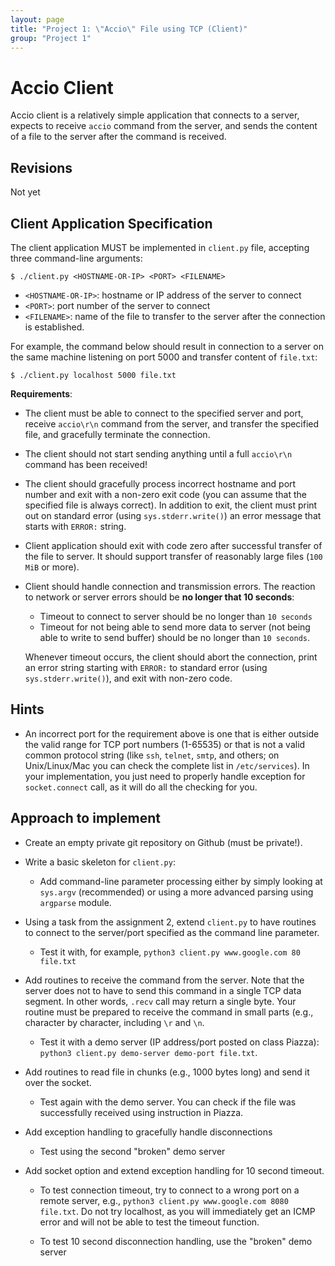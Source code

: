 ```yaml
---
layout: page
title: "Project 1: \"Accio\" File using TCP (Client)"
group: "Project 1"
---
```


# Accio Client

Accio client is a relatively simple application that connects to a server, expects to receive `accio` command from the server, and sends the content of a file to the server after the command is received.

## Revisions

Not yet

## Client Application Specification

The client application MUST be implemented in `client.py` file, accepting three command-line arguments:

    $ ./client.py <HOSTNAME-OR-IP> <PORT> <FILENAME>

- `<HOSTNAME-OR-IP>`: hostname or IP address of the server to connect
- `<PORT>`: port number of the server to connect
- `<FILENAME>`: name of the file to transfer to the server after the connection is established.

For example, the command below should result in connection to a server on the same machine listening on port 5000 and transfer content of `file.txt`:

    $ ./client.py localhost 5000 file.txt

**Requirements**:

- The client must be able to connect to the specified server and port, receive `accio\r\n` command from the server, and  transfer the specified file, and gracefully terminate the connection.

- The client should not start sending anything until a full `accio\r\n` command has been received!

- The client should gracefully process incorrect hostname and port number and exit with a non-zero exit code (you can assume that the specified file is always correct).  In addition to exit, the client must print out on standard error (using `sys.stderr.write()`) an error message that starts with `ERROR:` string.

- Client application should exit with code zero after successful transfer of the file to server.  It should support transfer of reasonably large files (`100 MiB` or more).

- Client should handle connection and transmission errors.  The reaction to network or server errors should be **no longer that 10 seconds**:

    * Timeout to connect to server should be no longer than `10 seconds`
    * Timeout for not being able to send more data to server (not being able to write to send buffer) should be no longer than `10 seconds`.

    Whenever timeout occurs, the client should abort the connection, print an error string starting with `ERROR:` to standard error (using `sys.stderr.write()`), and exit with non-zero code.

## Hints

*  An incorrect port for the requirement above is one that is either outside the valid range for TCP port numbers (1-65535) or that is not a valid common protocol string (like `ssh`, `telnet`, `smtp`, and others; on Unix/Linux/Mac you can check the complete list in `/etc/services`).  In your implementation, you just need to properly handle exception for `socket.connect` call, as it will do all the checking for you.

## Approach to implement

- Create an empty private git repository on Github (must be private!).

- Write a basic skeleton for `client.py`:

  * Add command-line parameter processing either by simply looking at `sys.argv` (recommended) or using a more advanced parsing using `argparse` module.

- Using a task from the assignment 2, extend `client.py` to have routines to connect to the server/port specified as the command line parameter.

    * Test it with, for example, `python3 client.py www.google.com 80 file.txt` 
    
- Add routines to receive the command from the server.  Note that the server does not to have to send this command in a single TCP data segment.  In other words, `.recv` call may return a single byte.  Your routine must be prepared to receive the command in small parts (e.g., character by character, including `\r` and `\n`.

    * Test it with a demo server (IP address/port posted on class Piazza):  `python3 client.py demo-server demo-port file.txt`.

- Add routines to read file in chunks (e.g., 1000 bytes long) and send it over the socket.

    * Test again with the demo server.  You can check if the file was successfully received using instruction in Piazza.

- Add exception handling to gracefully handle disconnections

    * Test using the second "broken" demo server

- Add socket option and extend exception handling for 10 second timeout.

    * To test connection timeout, try to connect to a wrong port on a remote server, e.g., `python3 client.py www.google.com 8080 file.txt`.  Do not try localhost, as you will immediately get an ICMP error and will not be able to test the timeout function.

    * To test 10 second disconnection handling, use the "broken" demo server


